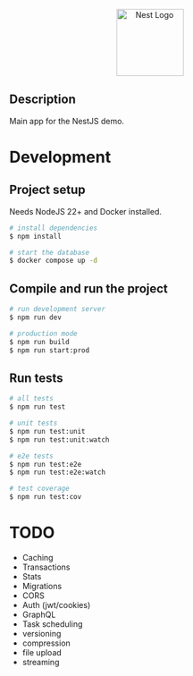 <p align="center">
  <a href="http://nestjs.com/" target="blank"><img src="https://nestjs.com/img/logo-small.svg" width="120" alt="Nest Logo" /></a>
</p>

## Description

Main app for the NestJS demo.

# Development

## Project setup

Needs NodeJS 22+ and Docker installed.

```bash
# install dependencies
$ npm install

# start the database
$ docker compose up -d
```

## Compile and run the project

```bash
# run development server
$ npm run dev

# production mode
$ npm run build
$ npm run start:prod
```

## Run tests

```bash
# all tests
$ npm run test

# unit tests
$ npm run test:unit
$ npm run test:unit:watch

# e2e tests
$ npm run test:e2e
$ npm run test:e2e:watch

# test coverage
$ npm run test:cov
```

# TODO

- Caching
- Transactions
- Stats
- Migrations
- CORS
- Auth (jwt/cookies)
- GraphQL
- Task scheduling
- versioning
- compression
- file upload
- streaming
